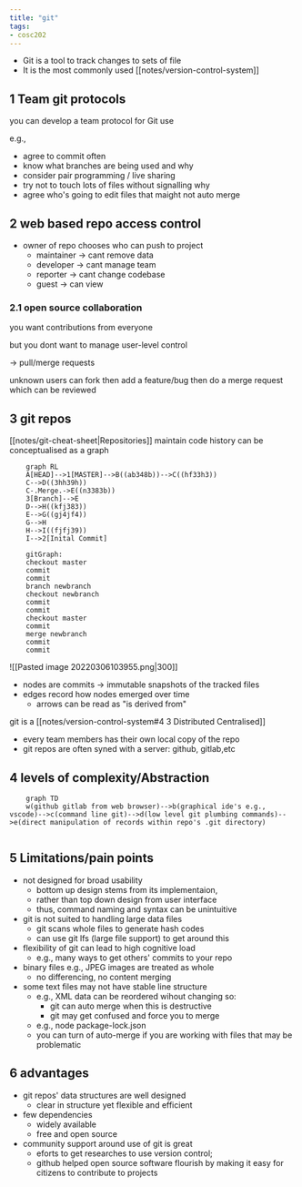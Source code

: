 ```yaml
---
title: "git"
tags: 
- cosc202
---
```


- Git is a tool to track changes to sets of file
- It is the most commonly used [[notes/version-control-system]]

## 1 Team git protocols

you can develop a team protocol for Git use

e.g.,

- agree to commit often
- know what branches are being used and why
- consider pair programming / live sharing
- try not to touch lots of files without signalling why
- agree who's going to edit files that maight not auto merge

## 2 web based repo access control

- owner of repo chooses who can push to project
	- maintainer -> cant remove data
	- developer -> cant manage team
	- reporter -> cant change codebase
	- guest -> can view

### 2.1 open source collaboration

you want contributions from everyone

but you dont want to manage user-level control

-> pull/merge requests

unknown users can fork then add a feature/bug then do a merge request which can be reviewed

## 3 git repos

[[notes/git-cheat-sheet|Repositories]] maintain code history
can be conceptualised as a graph

```mermaid
	graph RL
	A[HEAD]-->1[MASTER]-->B((ab348b))-->C((hf33h3))
	C-->D((3hh39h))
	C-.Merge.->E((n3383b))
	3[Branch]-->E
	D-->H((kfj383))
	E-->G((gj4jf4))
	G-->H
	H-->I((fjfj39))
	I-->2[Inital Commit]	
```
```mermaid
	gitGraph:
	checkout master
	commit
	commit
	branch newbranch
	checkout newbranch
	commit
	commit
	checkout master
	commit
	merge newbranch
	commit
	commit
```

![[Pasted image 20220306103955.png|300]]

- nodes are commits -> immutable snapshots of the tracked files
- edges record how nodes emerged over time
	- arrows can be read as "is derived from"

git is a [[notes/version-control-system#4 3 Distributed Centralised]]

- every team members has their own local copy of the repo
- git repos are often syned with a server: github, gitlab,etc

## 4 levels of complexity/Abstraction

```mermaid
	graph TD
	w(github gitlab from web browser)-->b(graphical ide's e.g., vscode)-->c(command line git)-->d(low level git plumbing commands)-->e(direct manipulation of records within repo's .git directory)
	
```

## 5 Limitations/pain points

- not designed for broad usability
	- bottom up design stems from its implementaion,
	- rather than top down design from user interface
	- thus, command naming and syntax can be unintuitive
- git is not suited to handling large data files
	- git scans whole files to generate hash codes
	- can use git lfs (large file support) to get around this
- flexibility of git can lead to high cognitive load
	- e.g., many ways to get others' commits to your repo
- binary files e.g., JPEG images are treated as whole
	- no differencing, no content merging
- some text files may not have stable line structure
	- e.g., XML data can be reordered wihout changing so:
		- git can auto merge when this is destructive
		- git may get confused and force you to merge
	- e.g., node package-lock.json
	- you can turn of auto-merge if you are working with files that may be problematic

## 6 advantages

- git repos' data structures are well designed
	- clear in structure yet flexible and efficient
- few dependencies
	- widely available
	- free and open source
- community support around use of git is great
	- eforts to get researches to use version control;
	- github helped open source software flourish by making it easy for citizens to contribute to projects
